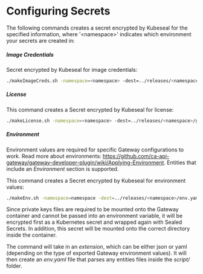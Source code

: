 # Configuring Secrets

The following commands creates a secret encrypted by Kubeseal for the specified information, where '\<namespace\>' indicates which environment your secrets are created in:

##### Image Credentials
Secret encrypted by Kubeseal for image credentials:
```bash
./makeImageCreds.sh -namespace=<namespace> -dest=../releases/<namespace>/image-creds.yaml -password=<password>
```

##### License
This command creates a Secret encrypted by Kubeseal for license:
```bash
./makeLicense.sh -namespace=<namespace> -dest=../releases/<namespace>/gateway-license.yaml -license=<license.xml file>
```

##### Environment
Environment values are required for specific Gateway configurations to work.
Read more about environments: https://github.com/ca-api-gateway/gateway-developer-plugin/wiki/Applying-Environment.
Entities that include an _Environment_ section is supported. 

This command creates a Secret encrypted by Kubeseal for environment values:
```bash
./makeEnv.sh -namespace=namespace -dest=../releases/<namespace>/env.yaml -ext=<extension>
```

Since private keys files are required to be mounted onto the Gateway container and cannot be passed into an environment variable, it will be encrypted first as a Kubernetes secret and wrapped again with Sealed Secrets. In addition, this secret will be mounted onto the correct directory inside the container.

The command will take in an _extension_, which can be either json or yaml (depending on the type of exported Gateway environment values). It will then create an _env.yaml_ file that parses any entities files inside the _script/_ folder.